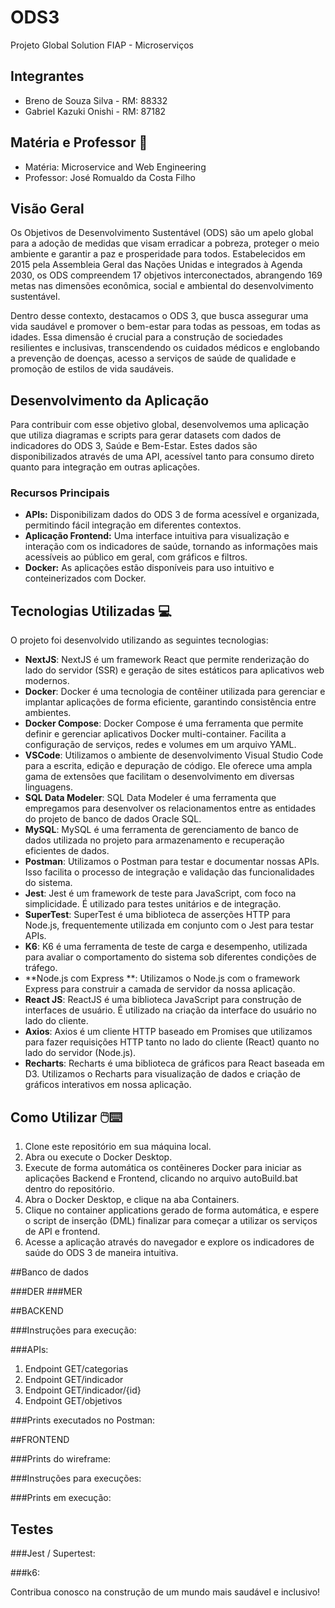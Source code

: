 # ODS3
Projeto Global Solution FIAP - Microserviços

## Integrantes 
- Breno de Souza Silva - RM: 88332
- Gabriel Kazuki Onishi - RM: 87182

## Matéria e Professor 📖
- Matéria: Microservice and Web Engineering
- Professor: José Romualdo da Costa Filho

## Visão Geral

Os Objetivos de Desenvolvimento Sustentável (ODS) são um apelo global para a adoção de medidas que visam erradicar a pobreza, proteger o meio ambiente e garantir a paz e prosperidade para todos. Estabelecidos em 2015 pela Assembleia Geral das Nações Unidas e integrados à Agenda 2030, os ODS compreendem 17 objetivos interconectados, abrangendo 169 metas nas dimensões econômica, social e ambiental do desenvolvimento sustentável.

Dentro desse contexto, destacamos o ODS 3, que busca assegurar uma vida saudável e promover o bem-estar para todas as pessoas, em todas as idades. Essa dimensão é crucial para a construção de sociedades resilientes e inclusivas, transcendendo os cuidados médicos e englobando a prevenção de doenças, acesso a serviços de saúde de qualidade e promoção de estilos de vida saudáveis.

## Desenvolvimento da Aplicação

Para contribuir com esse objetivo global, desenvolvemos uma aplicação que utiliza diagramas e scripts para gerar datasets com dados de indicadores do ODS 3, Saúde e Bem-Estar. Estes dados são disponibilizados através de uma API, acessível tanto para consumo direto quanto para integração em outras aplicações.

### Recursos Principais

- **APIs:** Disponibilizam dados do ODS 3 de forma acessível e organizada, permitindo fácil integração em diferentes contextos.
- **Aplicação Frontend:** Uma interface intuitiva para visualização e interação com os indicadores de saúde, tornando as informações mais acessíveis ao público em geral, com gráficos e filtros.
- **Docker:** As aplicações estão disponíveis para uso intuitivo e conteinerizados com Docker.

## Tecnologias Utilizadas 💻
O projeto foi desenvolvido utilizando as seguintes tecnologias:

- **NextJS**: NextJS é um framework React que permite renderização do lado do servidor (SSR) e geração de sites estáticos para aplicativos web modernos.
- **Docker**: Docker é uma tecnologia de contêiner utilizada para gerenciar e implantar aplicações de forma eficiente, garantindo consistência entre ambientes.
- **Docker Compose**: Docker Compose é uma ferramenta que permite definir e gerenciar aplicativos Docker multi-container. Facilita a configuração de serviços, redes e volumes em um arquivo YAML.
- **VSCode**: Utilizamos o ambiente de desenvolvimento Visual Studio Code para a escrita, edição e depuração de código. Ele oferece uma ampla gama de extensões que facilitam o desenvolvimento em diversas linguagens.
- **SQL Data Modeler**: SQL Data Modeler é uma ferramenta que empregamos para desenvolver os relacionamentos entre as entidades do projeto de banco de dados Oracle SQL.
- **MySQL**: MySQL é uma ferramenta de gerenciamento de banco de dados utilizada no projeto para armazenamento e recuperação eficientes de dados.
- **Postman**: Utilizamos o Postman para testar e documentar nossas APIs. Isso facilita o processo de integração e validação das funcionalidades do sistema.
- **Jest**: Jest é um framework de teste para JavaScript, com foco na simplicidade. É utilizado para testes unitários e de integração.
- **SuperTest**: SuperTest é uma biblioteca de asserções HTTP para Node.js, frequentemente utilizada em conjunto com o Jest para testar APIs.
- **K6**: K6 é uma ferramenta de teste de carga e desempenho, utilizada para avaliar o comportamento do sistema sob diferentes condições de tráfego.
- **Node.js com Express **: Utilizamos o Node.js com o framework Express para construir a camada de servidor da nossa aplicação.
- **React JS**: ReactJS é uma biblioteca JavaScript para construção de interfaces de usuário. É utilizado na criação da interface do usuário no lado do cliente.
- **Axios**: Axios é um cliente HTTP baseado em Promises que utilizamos para fazer requisições HTTP tanto no lado do cliente (React) quanto no lado do servidor (Node.js).
- **Recharts**: Recharts é uma biblioteca de gráficos para React baseada em D3. Utilizamos o Recharts para visualização de dados e criação de gráficos interativos em nossa aplicação.

## Como Utilizar 🖱️⌨️

1. Clone este repositório em sua máquina local.
2. Abra ou execute o Docker Desktop.
3. Execute de forma automática os contêineres Docker para iniciar as aplicações Backend e Frontend, clicando no arquivo autoBuild.bat dentro do repositório.
4. Abra o Docker Desktop, e clique na aba Containers.
5. Clique no container applications gerado de forma automática, e espere o script de inserção (DML) finalizar para começar a utilizar os serviços de API e frontend.
7. Acesse a aplicação através do navegador e explore os indicadores de saúde do ODS 3 de maneira intuitiva.

##Banco de dados

###DER
###MER

##BACKEND

###Instruções para execução:

###APIs:

1) Endpoint GET/categorias
2) Endpoint GET/indicador
3) Endpoint GET/indicador/{id}
4) Endpoint GET/objetivos

###Prints executados no Postman:

##FRONTEND

###Prints do wireframe:

###Instruções para execuções:

###Prints em execução:

## Testes

###Jest / Supertest:

###k6:


Contribua conosco na construção de um mundo mais saudável e inclusivo!


